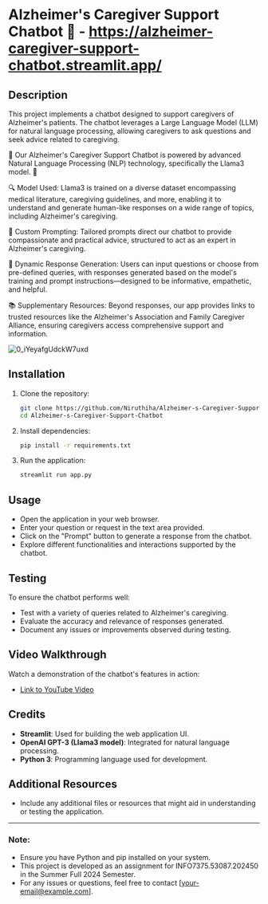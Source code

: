 
# Alzheimer's Caregiver Support Chatbot 🤖 - https://alzheimer-caregiver-support-chatbot.streamlit.app/

## Description
This project implements a chatbot designed to support caregivers of Alzheimer's patients. The chatbot leverages a Large Language Model (LLM) for natural language processing, allowing caregivers to ask questions and seek advice related to caregiving.

🤖 Our Alzheimer's Caregiver Support Chatbot is powered by advanced Natural Language Processing (NLP) technology, specifically the Llama3 model. 🧠

🔍 Model Used: Llama3 is trained on a diverse dataset encompassing medical literature, caregiving guidelines, and more, enabling it to understand and generate human-like responses on a wide range of topics, including Alzheimer's caregiving.

🎯 Custom Prompting: Tailored prompts direct our chatbot to provide compassionate and practical advice, structured to act as an expert in Alzheimer's caregiving.

💬 Dynamic Response Generation: Users can input questions or choose from pre-defined queries, with responses generated based on the model's training and prompt instructions—designed to be informative, empathetic, and helpful.

📚 Supplementary Resources: Beyond responses, our app provides links to trusted resources like the Alzheimer's Association and Family Caregiver Alliance, ensuring caregivers access comprehensive support and information.

![0_iYeyafgUdckW7uxd](https://github.com/Niruthiha/Alzheimer-s-Caregiver-Support-Chatbot/assets/157150830/13c2a610-31f4-4821-9b0b-2dcc4cbd7bf8)

## Installation
1. Clone the repository:
   ```bash
   git clone https://github.com/Niruthiha/Alzheimer-s-Caregiver-Support-Chatbot.git
   cd Alzheimer-s-Caregiver-Support-Chatbot

2. Install dependencies:
   ```bash
   pip install -r requirements.txt
4. Run the application:
   ```bash
   streamlit run app.py


## Usage
- Open the application in your web browser.
- Enter your question or request in the text area provided.
- Click on the "Prompt" button to generate a response from the chatbot.
- Explore different functionalities and interactions supported by the chatbot.

## Testing
To ensure the chatbot performs well:
- Test with a variety of queries related to Alzheimer's caregiving.
- Evaluate the accuracy and relevance of responses generated.
- Document any issues or improvements observed during testing.

## Video Walkthrough
Watch a demonstration of the chatbot's features in action:
- [Link to YouTube Video](https://youtu.be/kfkpyb74ji4)

## Credits
- **Streamlit**: Used for building the web application UI.
- **OpenAI GPT-3 (Llama3 model)**: Integrated for natural language processing.
- **Python 3**: Programming language used for development.

## Additional Resources
- Include any additional files or resources that might aid in understanding or testing the application.

---

### Note:
- Ensure you have Python and pip installed on your system.
- This project is developed as an assignment for INFO7375.53087.202450 in the Summer Full 2024 Semester.
- For any issues or questions, feel free to contact [your-email@example.com].



